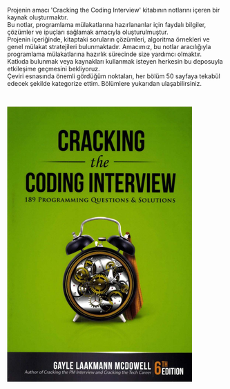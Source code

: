 <p>Projenin amacı 'Cracking the Coding Interview' kitabının notlarını içeren bir kaynak oluşturmaktır.<br> 
Bu notlar, programlama mülakatlarına hazırlananlar için faydalı bilgiler, çözümler ve ipuçları sağlamak amacıyla oluşturulmuştur.<br> 
Projenin içeriğinde, kitaptaki soruların çözümleri, algoritma örnekleri ve genel mülakat stratejileri bulunmaktadır. Amacımız, bu notlar aracılığıyla programlama mülakatlarına hazırlık sürecinde size yardımcı olmaktır.<br>
Katkıda bulunmak veya kaynakları kullanmak isteyen herkesin bu deposuyla etkileşime geçmesini bekliyoruz.<br>
Çeviri esnasında önemli gördüğüm noktaları, her bölüm 50 sayfaya tekabül edecek şekilde kategorize ettim. Bölümlere yukarıdan ulaşabilirsiniz.</p>
<br>

![Kitap Resmi](images/bookCover.png)


